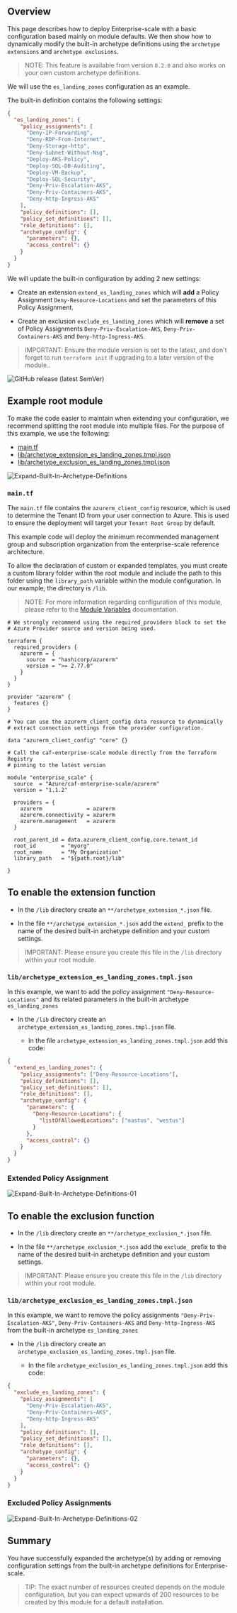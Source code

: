 ## Overview

This page describes how to deploy Enterprise-scale with a basic configuration based mainly on module defaults.
We then show how to dynamically modify the built-in archetype definitions using the `archetype extensions` and `archetype exclusions`.

> NOTE: This feature is available from version `0.2.0` and also works on your own custom archetype definitions.

We will use the `es_landing_zones` configuration as an example.

The built-in definition contains the following settings:

```json
{
  "es_landing_zones": {
    "policy_assignments": [
      "Deny-IP-Forwarding",
      "Deny-RDP-From-Internet",
      "Deny-Storage-http",
      "Deny-Subnet-Without-Nsg",
      "Deploy-AKS-Policy",
      "Deploy-SQL-DB-Auditing",
      "Deploy-VM-Backup",
      "Deploy-SQL-Security",
      "Deny-Priv-Escalation-AKS",
      "Deny-Priv-Containers-AKS",
      "Deny-http-Ingress-AKS"
    ],
    "policy_definitions": [],
    "policy_set_definitions": [],
    "role_definitions": [],
    "archetype_config": {
      "parameters": {},
      "access_control": {}
    }
  }
}
```

We will update the built-in configuration by adding 2 new settings:

- Create an extension `extend_es_landing_zones` which will **add** a Policy Assignment `Deny-Resource-Locations` and set the parameters of this Policy Assignment.

- Create an exclusion `exclude_es_landing_zones` which will **remove** a set of Policy Assignments `Deny-Priv-Escalation-AKS`, `Deny-Priv-Containers-AKS` and `Deny-http-Ingress-AKS`.

> IMPORTANT: Ensure the module version is set to the latest, and don't forget to run `terraform init` if upgrading to a later version of the module..

![GitHub release (latest SemVer)](https://img.shields.io/github/v/release/Azure/terraform-azurerm-caf-enterprise-scale?style=flat&logo=github)

## Example root module

To make the code easier to maintain when extending your configuration, we recommend splitting the root module into multiple files.
For the purpose of this example, we use the following:

- [main.tf](#maintf)
- [lib/archetype_extension_es_landing_zones.tmpl.json](#libarchetype_extension_es_landing_zonestmpljson)
- [lib/archetype_exclusion_es_landing_zones.tmpl.json](#libarchetype_exclusion_es_landing_zonestmpljson)

![Expand-Built-In-Archetype-Definitions](./media/examples-expand-built-in-archetype-definitions.png)

### `main.tf`

The `main.tf` file contains the `azurerm_client_config` resource, which is used to determine the Tenant ID from your user connection to Azure.
This is used to ensure the deployment will target your `Tenant Root Group` by default.

This example code will deploy the minimum recommended management group and subscription organization from the enterprise-scale reference architecture.

To allow the declaration of custom or expanded templates, you must create a custom library folder within the root module and include the path to this folder using the `library_path` variable within the module configuration.
In our example, the directory is `/lib`.

> NOTE: For more information regarding configuration of this module, please refer to the [Module Variables](./%5BUser-Guide%5D-Module-Variables) documentation.

```hcl
# We strongly recommend using the required_providers block to set the
# Azure Provider source and version being used.

terraform {
  required_providers {
    azurerm = {
      source  = "hashicorp/azurerm"
      version = ">= 2.77.0"
    }
  }
}

provider "azurerm" {
  features {}
}

# You can use the azurerm_client_config data resource to dynamically
# extract connection settings from the provider configuration.

data "azurerm_client_config" "core" {}

# Call the caf-enterprise-scale module directly from the Terraform Registry
# pinning to the latest version

module "enterprise_scale" {
  source  = "Azure/caf-enterprise-scale/azurerm"
  version = "1.1.2"

  providers = {
    azurerm              = azurerm
    azurerm.connectivity = azurerm
    azurerm.management   = azurerm
  }

  root_parent_id = data.azurerm_client_config.core.tenant_id
  root_id        = "myorg"
  root_name      = "My Organization"
  library_path   = "${path.root}/lib"

}

```

## To enable the extension function

- In the `/lib` directory create an `**/archetype_extension_*.json` file.

- In the file `**/archetype_extension_*.json` add the `extend_` prefix to the name of the desired built-in archetype definition and your custom settings.

> IMPORTANT: Please ensure you create this file in the `/lib` directory within your root module.

### `lib/archetype_extension_es_landing_zones.tmpl.json`

In this example, we want to add the policy assignment `"Deny-Resource-Locations"` and its related parameters in the built-in archetype `es_landing_zones`

- In the `/lib` directory create an `archetype_extension_es_landing_zones.tmpl.json` file.

  - In the file `archetype_extension_es_landing_zones.tmpl.json` add this code:

```json
{
  "extend_es_landing_zones": {
    "policy_assignments": ["Deny-Resource-Locations"],
    "policy_definitions": [],
    "policy_set_definitions": [],
    "role_definitions": [],
    "archetype_config": {
      "parameters": {
        "Deny-Resource-Locations": {
          "listOfAllowedLocations": ["eastus", "westus"]
        }
      },
      "access_control": {}
    }
  }
}
```

### Extended Policy Assignment

![Expand-Built-In-Archetype-Definitions-01](./media/examples-expand-built-in-archetype-definitions-01.png)

## To enable the exclusion function

- In the `/lib` directory create an `**/archetype_exclusion_*.json` file.

- In the file `**/archetype_exclusion_*.json` add the `exclude_` prefix to the name of the desired built-in archetype definition and your custom settings.

> IMPORTANT: Please ensure you create this file in the `/lib` directory within your root module.

### `lib/archetype_exclusion_es_landing_zones.tmpl.json`

In this example, we want to remove the policy assignments `"Deny-Priv-Escalation-AKS"`, `Deny-Priv-Containers-AKS` and `Deny-http-Ingress-AKS` from the built-in archetype `es_landing_zones`

- In the `/lib` directory create an `archetype_exclusion_es_landing_zones.tmpl.json` file.

  - In the file `archetype_exclusion_es_landing_zones.tmpl.json` add this code:

```json
{
  "exclude_es_landing_zones": {
    "policy_assignments": [
      "Deny-Priv-Escalation-AKS",
      "Deny-Priv-Containers-AKS",
      "Deny-http-Ingress-AKS"
    ],
    "policy_definitions": [],
    "policy_set_definitions": [],
    "role_definitions": [],
    "archetype_config": {
      "parameters": {},
      "access_control": {}
    }
  }
}
```

### Excluded Policy Assignments

![Expand-Built-In-Archetype-Definitions-02](./media/examples-expand-built-in-archetype-definitions-02.png)


## Summary

You have successfully expanded the archetype(s) by adding or removing configuration settings from the built-in archetype definitions for Enterprise-scale.

> TIP: The exact number of resources created depends on the module configuration, but you can expect upwards of 200 resources to be created by this module for a default installation.
